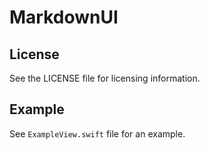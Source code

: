 
# MarkdownUI

## License

See the LICENSE file for licensing information.

## Example

See `ExampleView.swift` file for an example.
